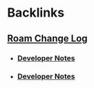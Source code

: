 
# Backlinks
## [Roam Change Log](<Roam Change Log.md>)
- ### [Developer Notes](<Developer Notes.md>)

- ### [Developer Notes](<Developer Notes.md>)

